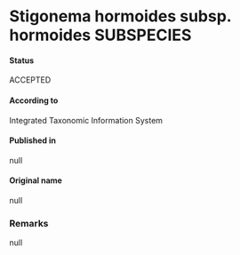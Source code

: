 Stigonema hormoides subsp. hormoides SUBSPECIES
=======

#### Status
ACCEPTED

#### According to
Integrated Taxonomic Information System

#### Published in
null

#### Original name
null

### Remarks
null